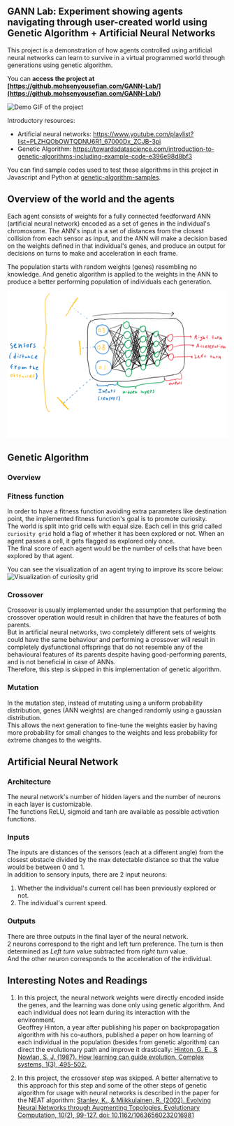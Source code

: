 ## GANN Lab: Experiment showing agents navigating through user-created world using Genetic Algorithm + Artificial Neural Networks
This project is a demonstration of how agents controlled using artificial neural networks can learn to survive in a virtual programmed world through generations using genetic algorithm.

You can **access the project at [https://github.mohsenyousefian.com/GANN-Lab/](https://github.mohsenyousefian.com/GANN-Lab/)**  
  
![Demo GIF of the project](https://github.com/manzik/GANN-Lab/blob/master/img/demo.gif)

Introductory resources:
 - Artificial neural networks: https://www.youtube.com/playlist?list=PLZHQObOWTQDNU6R1_67000Dx_ZCJB-3pi
 - Genetic Algorithm: https://towardsdatascience.com/introduction-to-genetic-algorithms-including-example-code-e396e98d8bf3

You can find sample codes used to test these algorithms in this project in Javascript and Python at [genetic-algorithm-samples](https://github.com/manzik/GANN-Lab/tree/master/gann-samples/).

## Overview of the world and the agents
Each agent consists of weights for a fully connected feedforward ANN (artificial neural network) encoded as a set of genes in the individual's chromosome. The ANN's input is a set of distances from the closest collision from each sensor as input, and the ANN will make a decision based on the weights defined in that individual's genes, and produce an output for decisions on turns to make and acceleration in each frame.  

The population starts with random weights (genes) resembling no knowledge. And genetic algorithm is applied to the weights in the ANN to produce a better performing population of individuals each generation.  

![Overview of the individuals and how they interact with the world](https://github.com/manzik/GANN-Lab/blob/master/img/individuals.png?raw=true)
## Genetic Algorithm

### **Overview**

### Fitness function
In order to have a fitness function avoiding extra parameters like destination point, the implemented fitness function's goal is to promote curiosity.  
The world is split into grid cells with equal size. Each cell in this grid called `curiosity grid` hold a flag of whether it has been explored or not. When an agent passes a cell, it gets flagged as explored only once.  
The final score of each agent would be the number of cells that have been explored by that agent.

You can see the visualization of an agent trying to improve its score below:
![Visualization of curiosity grid](https://github.com/manzik/GANN-Lab/blob/master/img/curiosity-grid.gif?raw=true)
### Crossover
Crossover is usually implemented under the assumption that performing the crossover operation would result in children that have the features of both parents.  
But in artificial neural networks, two completely different sets of weights could have the same behaviour and performing a crossover will result in completely dysfunctional offsprings that do not resemble any of the behavioural features of its parents despite having good-performing parents, and is not beneficial in case of ANNs.  
Therefore, this step is skipped in this implementation of genetic algorithm.
### Mutation
In the mutation step, instead of mutating using a uniform probability distribution, genes (ANN weights) are changed randomly using a gaussian distribution.  
This allows the next generation to fine-tune the weights easier by having more probability for small changes to the weights and less probability for extreme changes to the weights.  
## Artificial Neural Network
### Architecture
The neural network's number of hidden layers and the number of neurons in each layer is customizable.  
The functions ReLU, sigmoid and tanh are available as possible activation functions.  
### Inputs
The inputs are distances of the sensors (each at a different angle) from the closest obstacle divided by the max detectable distance so that the value would be between 0 and 1.  
In addition to sensory inputs, there are 2 input neurons:
1. Whether the individual's current cell has been previously explored or not.
2. The individual's current speed.
### Outputs
There are three outputs in the final layer of the neural network.  
2 neurons correspond to the right and left turn preference. The turn is then determined as _Left turn_ value subtracted from _right turn_ value.  
And the other neuron corresponds to the acceleration of the individual.
## Interesting Notes and Readings
1. In this project, the neural network weights were directly encoded inside the genes, and the learning was done only using genetic algorithm. And each individual does not learn during its interaction with the environment.  
Geoffrey Hinton, a year after publishing his paper on backpropagation algorithm with his co-authors, published a paper on how learning of each individual in the population (besides from genetic algorithm) can direct the evolutionary path and improve it drastically: [Hinton, G. E., & Nowlan, S. J. (1987). How learning can guide evolution. Complex systems, 1(3), 495-502.](http://www.complex-systems.com/pdf/01-3-6.pdf)

2. In this project, the crossover step was skipped. A better alternative to this approach for this step and some of the other steps of genetic algorithm for usage with neural networks is described in the paper for the NEAT algorithm: [Stanley, K., & Miikkulainen, R. (2002). Evolving Neural Networks through Augmenting Topologies. Evolutionary Computation, 10(2), 99-127. doi: 10.1162/10636560232016981](http://doi.org/10.1162/106365602320169811)
